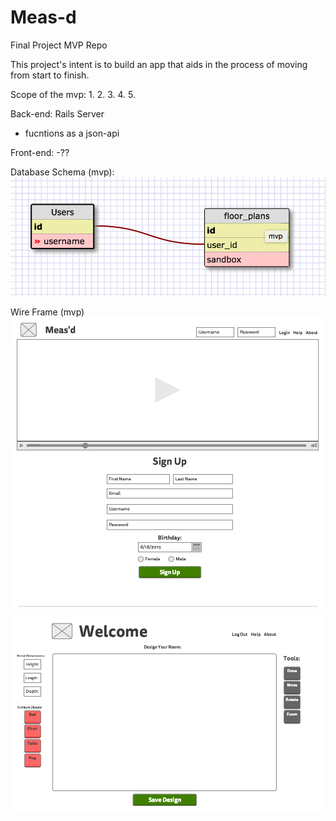 # Meas-d
Final Project MVP Repo

This project's intent is to build an app that aids in the process of moving from start to finish.

Scope of the mvp:
1.
2.
3.
4.
5.


Back-end: Rails Server
  - fucntions as a json-api

Front-end:
 -??

Database Schema (mvp):
![ Current Schema](./mvp_schema.png)


Wire Frame (mvp)
![Wire Frame](./home.png)
![Wire Frame](./design.png)


